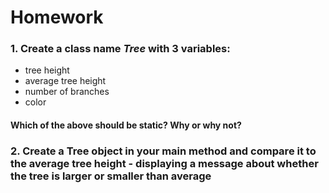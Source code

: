 # Homework

### 1. Create a class name _Tree_ with 3 variables:
* tree height
* average tree height
* number of branches
* color

#### Which of the above should be static? Why or why not?

### 2. Create a Tree object in your main method and compare it to the average tree height - displaying a message about whether the tree is larger or smaller than average
